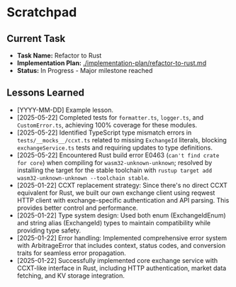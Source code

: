 # Scratchpad

## Current Task

- **Task Name:** Refactor to Rust
- **Implementation Plan:** [./implementation-plan/refactor-to-rust.md](./implementation-plan/refactor-to-rust.md)
- **Status:** In Progress - Major milestone reached

## Lessons Learned
- [YYYY-MM-DD] Example lesson.
- [2025-05-22] Completed tests for `formatter.ts`, `logger.ts`, and `CustomError.ts`, achieving 100% coverage for these modules.
- [2025-05-22] Identified TypeScript type mismatch errors in `tests/__mocks__/ccxt.ts` related to missing `ExchangeId` literals, blocking `exchangeService.ts` tests and requiring updates to type definitions.
- [2025-05-22] Encountered Rust build error E0463 (`can't find crate for core`) when compiling for `wasm32-unknown-unknown`; resolved by installing the target for the stable toolchain with `rustup target add wasm32-unknown-unknown --toolchain stable`.
- [2025-01-22] CCXT replacement strategy: Since there's no direct CCXT equivalent for Rust, we built our own exchange client using reqwest HTTP client with exchange-specific authentication and API parsing. This provides better control and performance.
- [2025-01-22] Type system design: Used both enum (ExchangeIdEnum) and string alias (ExchangeId) types to maintain compatibility while providing type safety.
- [2025-01-22] Error handling: Implemented comprehensive error system with ArbitrageError that includes context, status codes, and conversion traits for seamless error propagation.
- [2025-01-22] Successfully implemented core exchange service with CCXT-like interface in Rust, including HTTP authentication, market data fetching, and KV storage integration. 